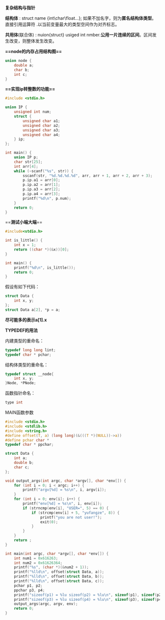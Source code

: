 **复杂结构与指针**

**结构体** : struct name {int\char\float...}; 如果不加名字，则为**匿名结构体类型**。直接引用运算符 .以当前变量最大的类型空间作为对齐标志。



**共用体**(联合体) : nuion{struct} usiged int nmber.**公用一片连续的区间**。区间发生改变，则整体发生改变。

**==node的内存占用结构图==**

```c
union node {
	double a;
	char b;
	int c;
}
```

**==实现ip转整数的功能==**

```c
#include <stdio.h>

union IP {
    unsigned int num;
    struct {
        unsigned char a1;
        unsigned char a2;
        unsigned char a3;
        unsigned char a4;
    } ip;
};

int main() {
    union IP p;
    char str[25];
    int arr[4];
    while (~scanf("%s", str)) {
        sscanf(str, "%d.%d.%d.%d", arr, arr + 1, arr + 2, arr + 3);
        p.ip.a1 = arr[0];
        p.ip.a2 = arr[1];
        p.ip.a3 = arr[2];
        p.ip.a4 = arr[3];
        printf("%d\n", p.num);
    }
    return 0;
}
```

==**测试小端大端**==

```c
#include<stdio.h>

int is_little() {
    int x = 1;
    return ((char *)(&x))[0];
}

int main() {
    printf("%d\n", is_little());
    return 0;
}
```

假设有如下代码：

```c
struct Data {
	int x, y;
};
struct Data a[2], *p = a;
```

**尽可能多的表示a[1].x**

**TYPEDEF的用法**

内建类型的重命名：

```c
typedef long long lint;
typedef char * pchar;
```

结构体类型的重命名：

```c
typedef struct __node{
    int x, y;
}Node, *PNode;
```

函数指针命名：

```c
type int 
```

MAIN函数参数

```c
#include <stdio.h>
#include <stdlib.h>
#include <string.h>
#define offset(T, a) (long long)(&(((T *)(NULL))->a))
#define pchar char *
typedef char * ppchar;

struct Data {
    int a;
    double b;
    char c;
};

void output_args(int argc, char *argv[], char *env[]) {
    for (int i = 0; i < argc; i++) {
        printf("argv[%d] = %s\n", i, argv[i]);
    }
    for (int i = 0; env[i]; i++) {
        printf("env[%d] = %s\n", i, env[i]);
        if (strncmp(env[i], "USER=", 5) == 0) {
            if (strcmp(env[i] + 5, "yufangze", 8)) {
                printf("you are not user!");
                exit(0);
            }
        }
    }
    return ;
}

int main(int argc, char *argv[], char *env[]) {
    int num1 = 0x616263;
    int num2 = 0x61626364;
    printf("%s", (char *)(&num2 + 1));
    printf("%lld\n", offset(struct Data, a));
    printf("%lld\n", offset(struct Data, b));
    printf("%lld\n", offset(struct Data, c));
    pchar p1, p2;
    ppchar p3, p4;
    printf("sizeof(p1) = %lu sizeof(p2) = %lu\n", sizeof(p1), sizeof(p2));
    printf("sizeof(p3) = %lu sizeof(p4) = %lu\n", sizeof(p3), sizeof(p4));
    output_args(argc, argv, env);
    return 0;
}
```

